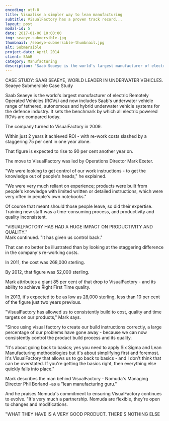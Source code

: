 ```yaml
---
encoding: utf-8
title: Visualise a simpler way to lean manufacturing
subtitle: VisualFactory has a proven track record...
layout: post
modal-id: 5
date: 2017-01-06 10:00:00
img: seaeye-submersible.jpg
thumbnail: /seaeye-submersible-thumbnail.jpg
alt: Submersible
project-date: April 2014
client: SAAB
category: Manufacturing
description: "Saab Seaeye is the world's largest manufacturer of electric Remotely Operated Vehicles (ROVs) and now includes Saab's underwater vehicle range of tethered, autonomous and hybrid underwater vehicle systems for the defence industry. It sets the benchmark by which all electric powered ROVs are compared today."
---
```



CASE STUDY: SAAB SEAEYE, WORLD LEADER IN UNDERWATER VEHICLES.
<br>Seaeye Submersible Case Study

Saab Seaeye is the world's largest manufacturer of electric Remotely Operated Vehicles (ROVs) and now includes Saab's underwater vehicle range of tethered, autonomous and hybrid underwater vehicle systems for the defence industry. It sets the benchmark by which all electric powered ROVs are compared today.

The company turned to VisualFactory in 2009.

Within just 2 years it achieved ROI - with re-work costs slashed by a staggering 75 per cent in one year alone.

That figure is expected to rise to 90 per cent another year on.

The move to VisualFactory was led by Operations Director Mark Exeter.

"We were looking to get control of our work instructions - to get the knowledge out of people's heads," he explained.

"We were very much reliant on experience; products were built from people's knowledge with limited written or detailed instructions, which were very often in people's own notebooks."

Of course that meant should those people leave, so did their expertise. Training new staff was a time-consuming process, and productivity and quality inconsistent.

"VISUALFACTORY HAS HAD A HUGE IMPACT ON PRODUCTIVITY AND QUALITY."
<br>Mark continued. "It has given us control back."

That can no better be illustrated than by looking at the staggering difference in the company's re-working costs.

In 2011, the cost was 268,000 sterling.

By 2012, that figure was 52,000 sterling.

Mark attributes a giant 85 per cent of that drop to VisualFactory - and its ability to achieve Right First Time quality.

In 2013, it's expected to be as low as 28,000 sterling, less than 10 per cent of the figure just two years previous.

"VisualFactory has allowed us to consistently build to cost, quality and time targets on our products," Mark says.

"Since using visual factory to create our build instructions correctly, a large percentage of our problems have gone away - because we can now consistently control the product build process and its quality.

"It's about going back to basics; yes you need to apply Six Sigma and Lean Manufacturing methodologies but it's about simplifying first and foremost. It's VisualFactory that allows us to go back to basics - and I don't think that can be overstated. If you're getting the basics right, then everything else quickly falls into place."

Mark describes the man behind VisualFactory - Nomuda's Managing Director Phil Borland -as a "lean manufacturing guru."

And he praises Nomuda's commitment to ensuring VisualFactory continues to evolve. "It's very much a partnership. Nomuda are flexible, they're open to changes and modifications.

"WHAT THEY HAVE IS A VERY GOOD PRODUCT. THERE'S NOTHING ELSE